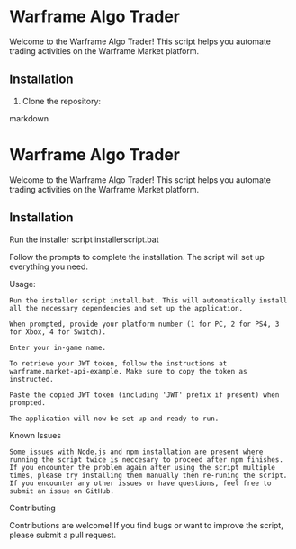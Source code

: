 # Warframe Algo Trader

Welcome to the Warframe Algo Trader! This script helps you automate trading activities on the Warframe Market platform.

## Installation

1. Clone the repository:


markdown

# Warframe Algo Trader

Welcome to the Warframe Algo Trader! This script helps you automate trading activities on the Warframe Market platform.

## Installation

Run the installer script installerscript.bat

Follow the prompts to complete the installation. The script will set up everything you need.

Usage:

    Run the installer script install.bat. This will automatically install all the necessary dependencies and set up the application.

    When prompted, provide your platform number (1 for PC, 2 for PS4, 3 for Xbox, 4 for Switch).

    Enter your in-game name.

    To retrieve your JWT token, follow the instructions at warframe.market-api-example. Make sure to copy the token as instructed.

    Paste the copied JWT token (including 'JWT' prefix if present) when prompted.

    The application will now be set up and ready to run.

Known Issues

    Some issues with Node.js and npm installation are present where running the script twice is neccesary to proceed after npm finishes. If you encounter the problem again after using the script multiple times, please try installing them manually then re-runing the script.
    If you encounter any other issues or have questions, feel free to submit an issue on GitHub.

Contributing

Contributions are welcome! If you find bugs or want to improve the script, please submit a pull request.

